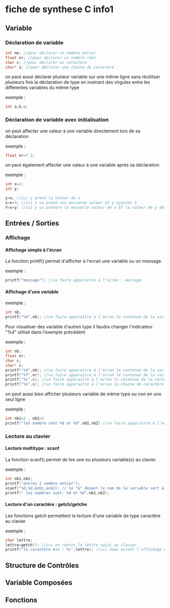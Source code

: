 # fiche de synthese C info1

## Variable 

### Déclaration de variable
```c 
int ne; //pour déclarer un nombre entier
float nr; //pour déclarer un nombre réel
char c; //pour déclarer un caractère
char* s; //pour déclarer une chaine de caractère
```
on peut aussi déclarer plusieur variable sur une même ligne 
sans réutiliser plusieurs fois la déclaration de type en insérant 
des virgules entre les differentes variables du même type

exemple : 
```c
int a,b,c;
```
### Déclaration de variable avec initialisation 

on peut affecter une valeur à une variable directement lors de sa déclaration

exemple : 
```c
float nr=7.2;
```

on peut également affecter une valeur à une variable après sa déclaration 

exemple : 
```c
int x=2;
int y;

y=x; //ici y prend la valeur de x
x=x+3; //ici x va prend son ancienne valeur et y ajouter 3
Y=x+y; //ici y va prendre la nouvelle valeur de x ET la valeur de y déclarée précédemment
```


## Entrées / Sorties

### Affichage

#### Affichage simple à l'écran 

La fonction printf() permet d'afficher à l'ecran une variable ou un message.

exemple : 

```c
printf("message"); //va faire apparaitre à l'ecran : message
```
#### Affichage d'une variable

exemple : 

```c
int nb;
printf("%d",nb); //va faire apparaitre à l'ecran le contenue de la variable int nb
```
Pour visualiser des variable d'autres type il faudra changer l'indicateur "%d" utilisé dans l'exemple précédent 

exemple : 

```c
int nb;
float nr;
char c;
char* s;
printf("%d",nb); //va faire apparaitre à l'ecran le contenue de la variable int nb
printf("%f",nr); //va faire apparaitre à l'ecran le contenue de la variable float nr
printf("%c",c); //va faire apparaitre à l'ecran le contenue de la variable char c
printf("%s",s); //va faire apparaitre à l'ecran la chaine de caractère contenue dans la variable char* s
```
on peut aussi bien afficher plusieurs variable de même type ou non en une seul ligne

exemple : 

```c
int nb1=2 , nb2=3
printf("les nombre sont %d et %d",nb1,nb2) //va faire apparaitre à l'ecran : les nombre sont 2 et 3
```

### Lecture au clavier

#### Lecture multitype : scanf

La fonction scanf() permet de lire une ou plusieurs variable(s) au clavier. 

exemple : 

```c
int nb1,nb2;
printf("entrez 2 nombre entier");
scanf("%d,%d,&nb1,&nb2); // le "&" devant le nom de la variable sert à indiquer l'adresse de la variable indiquée
printf(" les nombres sont: %d et %d",nb1,nb2);
```

#### Lecture d'un caractère : getch/getche

Les fonctions getch permettent la lecture d'une variable de type caractère au clavier.

exemple : 

```c
char lettre;
lettre=getch(); //ici on rentre la lettre saisi au clavier
printf("le caractère est : %c",lettre); //ici nous auront l'affichage de notre lettre saisi précédemment
```




## Structure de Contrôles

## Variable Composées 

## Fonctions
